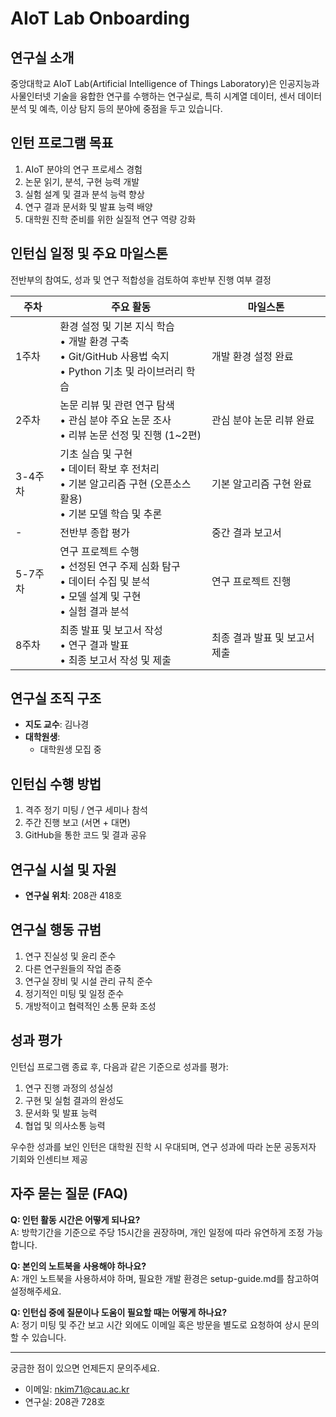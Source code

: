 # AIoT Lab Onboarding

## 연구실 소개

중앙대학교 AIoT Lab(Artificial Intelligence of Things Laboratory)은 인공지능과 사물인터넷 기술을 융합한 연구를 수행하는 연구실로, 특히 시계열 데이터, 센서 데이터 분석 및 예측, 이상 탐지 등의 분야에 중점을 두고 있습니다.

## 인턴 프로그램 목표

1. AIoT 분야의 연구 프로세스 경험
2. 논문 읽기, 분석, 구현 능력 개발
3. 실험 설계 및 결과 분석 능력 향상
4. 연구 결과 문서화 및 발표 능력 배양
5. 대학원 진학 준비를 위한 실질적 연구 역량 강화

## 인턴십 일정 및 주요 마일스톤
전반부의 참여도, 성과 및 연구 적합성을 검토하여 후반부 진행 여부 결정

| 주차 | 주요 활동 | 마일스톤 |
|------|----------|----------|
| 1주차 | 환경 설정 및 기본 지식 학습<br>• 개발 환경 구축<br>• Git/GitHub 사용법 숙지<br>• Python 기초 및 라이브러리 학습 | 개발 환경 설정 완료 |
| 2주차 | 논문 리뷰 및 관련 연구 탐색<br>• 관심 분야 주요 논문 조사<br>• 리뷰 논문 선정 및 진행 (1~2편) | 관심 분야 논문 리뷰 완료 |
| 3-4주차 | 기초 실습 및 구현<br>• 데이터 확보 후 전처리<br>• 기본 알고리즘 구현 (오픈소스 활용)<br>• 기본 모델 학습 및 추론 | 기본 알고리즘 구현 완료 |
| - | 전반부 종합 평가 | 중간 결과 보고서 |
| 5-7주차 | 연구 프로젝트 수행<br>• 선정된 연구 주제 심화 탐구<br>• 데이터 수집 및 분석<br>• 모델 설계 및 구현<br>• 실험 결과 분석 | 연구 프로젝트 진행 |
| 8주차 | 최종 발표 및 보고서 작성<br>• 연구 결과 발표<br>• 최종 보고서 작성 및 제출 | 최종 결과 발표 및 보고서 제출 |


## 연구실 조직 구조

* **지도 교수**: 김나경
* **대학원생**: 
  * 대학원생 모집 중

## 인턴십 수행 방법

1. 격주 정기 미팅 / 연구 세미나 참석
2. 주간 진행 보고 (서면 + 대면)
3. GitHub을 통한 코드 및 결과 공유

## 연구실 시설 및 자원

* **연구실 위치**: 208관 418호

## 연구실 행동 규범

1. 연구 진실성 및 윤리 준수
2. 다른 연구원들의 작업 존중
3. 연구실 장비 및 시설 관리 규칙 준수
4. 정기적인 미팅 및 일정 준수
5. 개방적이고 협력적인 소통 문화 조성

## 성과 평가

인턴십 프로그램 종료 후, 다음과 같은 기준으로 성과를 평가:

1. 연구 진행 과정의 성실성
2. 구현 및 실험 결과의 완성도
3. 문서화 및 발표 능력
4. 협업 및 의사소통 능력

우수한 성과를 보인 인턴은 대학원 진학 시 우대되며, 연구 성과에 따라 논문 공동저자 기회와 인센티브 제공

## 자주 묻는 질문 (FAQ)

**Q: 인턴 활동 시간은 어떻게 되나요?**  
A: 방학기간을 기준으로 주당 15시간을 권장하며, 개인 일정에 따라 유연하게 조정 가능합니다.

**Q: 본인의 노트북을 사용해야 하나요?**  
A: 개인 노트북을 사용하셔야 하며, 필요한 개발 환경은 setup-guide.md를 참고하여 설정해주세요.

**Q: 인턴십 중에 질문이나 도움이 필요할 때는 어떻게 하나요?**  
A: 정기 미팅 및 주간 보고 시간 외에도 이메일 혹은 방문을 별도로 요청하여 상시 문의할 수 있습니다.

---

궁금한 점이 있으면 언제든지 문의주세요.
- 이메일: nkim71@cau.ac.kr
- 연구실: 208관 728호
